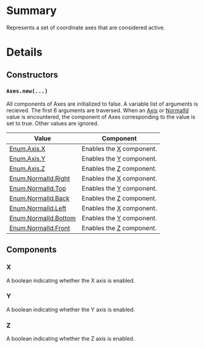 # Summary
Represents a set of coordinate axes that are considered active.

# Details

## Constructors

### `Axes.new(...)`
All components of Axes are initialized to false. A variable list of arguments is
recieved. The first 6 arguments are traversed. When an [Axis](enum:Axis) or
[NormalId](enum:NormalId) value is encountered, the component of Axes
corresponding to the value is set to true. Other values are ignored.

Value                                        | Component
---------------------------------------------|----------
[Enum.Axis.X](enum:Axis/X)                   | Enables the [X](#doc-x) component.
[Enum.Axis.Y](enum:Axis/X)                   | Enables the [Y](#doc-y) component.
[Enum.Axis.Z](enum:Axis/X)                   | Enables the [Z](#doc-z) component.
[Enum.NormalId.Right](enum:NormalId/Right)   | Enables the [X](#doc-x) component.
[Enum.NormalId.Top](enum:NormalId/Top)       | Enables the [Y](#doc-y) component.
[Enum.NormalId.Back](enum:NormalId/Back)     | Enables the [Z](#doc-z) component.
[Enum.NormalId.Left](enum:NormalId/Left)     | Enables the [X](#doc-x) component.
[Enum.NormalId.Bottom](enum:NormalId/Bottom) | Enables the [Y](#doc-y) component.
[Enum.NormalId.Front](enum:NormalId/Front)   | Enables the [Z](#doc-z) component.

## Components

### X
A boolean indicating whether the X axis is enabled.

### Y
A boolean indicating whether the Y axis is enabled.

### Z
A boolean indicating whether the Z axis is enabled.
